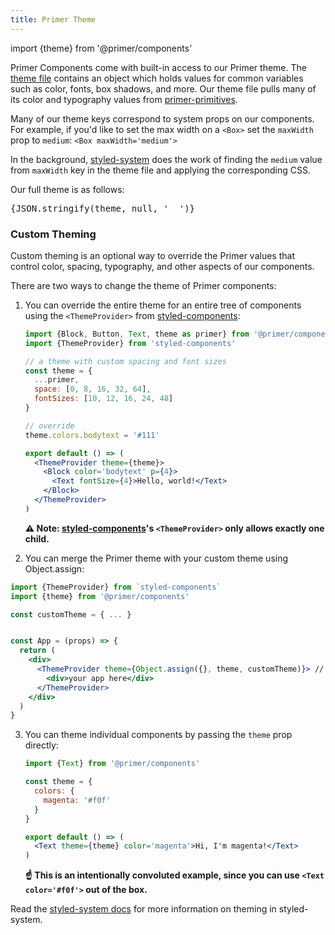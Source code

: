 ```yaml
---
title: Primer Theme
---
```


import {theme} from '@primer/components'

Primer Components come with built-in access to our Primer theme. The [theme file](https://github.com/primer/components/blob/master/src/theme.js) contains an object which holds values
for common variables such as color, fonts, box shadows, and more. Our theme file pulls many of its color and typography values from [primer-primitives](https://github.com/primer/primer-primitives).

Many of our theme keys correspond to system props on our components. For example, if you'd like to set the max width on a `<Box>` set the `maxWidth` prop to `medium`:
`<Box maxWidth='medium'>`

In the background, [styled-system](https://github.com/jxnblk/styled-system) does the work of finding the `medium` value from `maxWidth` key in the theme file and applying the corresponding CSS.

Our full theme is as follows:


<pre>{JSON.stringify(theme, null, '  ')}</pre>


### Custom Theming
Custom theming is an optional way to override the Primer values that control color, spacing, typography, and other aspects of our components.

There are two ways to change the theme of Primer components:

1. You can override the entire theme for an entire tree of components using the `<ThemeProvider>` from [styled-components]:

    ```jsx
    import {Block, Button, Text, theme as primer} from '@primer/components'
    import {ThemeProvider} from 'styled-components'

    // a theme with custom spacing and font sizes
    const theme = {
      ...primer,
      space: [0, 8, 16, 32, 64],
      fontSizes: [10, 12, 16, 24, 48]
    }

    // override
    theme.colors.bodytext = '#111'

    export default () => (
      <ThemeProvider theme={theme}>
        <Block color='bodytext' p={4}>
          <Text fontSize={4}>Hello, world!</Text>
        </Block>
      </ThemeProvider>
    )
    ```

    **⚠️ Note: [styled-components]'s `<ThemeProvider>` only allows exactly one child.**
2. You can merge the Primer theme with your custom theme using Object.assign:

```jsx
import {ThemeProvider} from `styled-components`
import {theme} from '@primer/components'

const customTheme = { ... }


const App = (props) => {
  return (
    <div>
      <ThemeProvider theme={Object.assign({}, theme, customTheme)}> // matching keys in customTheme will override keys in the Primer theme
        <div>your app here</div>
      </ThemeProvider>
    </div>
  )
}
```

3. You can theme individual components by passing the `theme` prop directly:

    ```jsx
    import {Text} from '@primer/components'

    const theme = {
      colors: {
        magenta: '#f0f'
      }
    }

    export default () => (
      <Text theme={theme} color='magenta'>Hi, I'm magenta!</Text>
    )
    ```

    **☝️ This is an intentionally convoluted example, since you can use `<Text color='#f0f'>` out of the box.**


Read the [styled-system docs](https://styled-system.com/#theming) for more information on theming in styled-system.

[styled-components]: https://styled-components.com/
